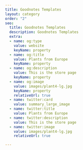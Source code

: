 ```yaml
---
title: Goodnotes Templates
layout: category
order: "2"
seo:
  title: Goodnotes Templates
  description: Goodnotes Templates
  extra:
  - name: og:type
    value: website
    keyName: property
  - name: og:title
    value: Plants from Europe
    keyName: property
  - name: og:description
    value: This is the store page
    keyName: property
  - name: og:image
    value: images/plant4-lg.jpg
    keyName: property
    relativeUrl: true
  - name: twitter:card
    value: summary_large_image
  - name: twitter:title
    value: Plants from Europe
  - name: twitter:description
    value: This is the store page
  - name: twitter:image
    value: images/plant4-lg.jpg
    relativeUrl: true

---
```

